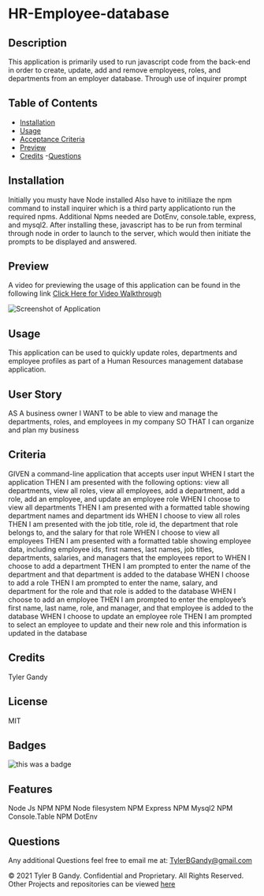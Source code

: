 # HR-Employee-database

## Description

This application is primarily used to run javascript code from the back-end in order to create, update, add and remove employees, roles, and departments from an employer database. Through use of inquirer prompt

## Table of Contents

- [Installation](#installation)
- [Usage](#usage)
- [Acceptance Criteria](#criteria)
- [Preview](#Preview)
- [Credits](#credits) -[Questions](#questions)

## Installation

Initially you musty have Node installed
Also have to initiliaze the npm command to install inquirer which is a third party applicationto run the required npms.
Additional Npms needed are DotEnv, console.table, express, and mysql2.
After installing these, javascript has to be run from terminal through node in order to launch to the server, which would
then initiate the prompts to be displayed and answered.

## Preview

A video for previewing the usage of this application can be found in the following link
[Click Here for Video Walkthrough](https://studio.youtube.com/video/ImLtSGCoa2Q)

![Screenshot of Application](https://user-images.githubusercontent.com/94323045/156898847-49e5b73f-88a4-49ba-90a3-9392f44d8d59.png)

## Usage

This application can be used to quickly update roles, departments and employee profiles
as part of a Human Resources management database application.

## User Story

AS A business owner
I WANT to be able to view and manage the departments, roles, and employees in my company
SO THAT I can organize and plan my business

## Criteria

GIVEN a command-line application that accepts user input
WHEN I start the application
THEN I am presented with the following options: view all departments, view all roles, view all employees, add a department, add a role, add an employee, and update an employee role
WHEN I choose to view all departments
THEN I am presented with a formatted table showing department names and department ids
WHEN I choose to view all roles
THEN I am presented with the job title, role id, the department that role belongs to, and the salary for that role
WHEN I choose to view all employees
THEN I am presented with a formatted table showing employee data, including employee ids, first names, last names, job titles, departments, salaries, and managers that the employees report to
WHEN I choose to add a department
THEN I am prompted to enter the name of the department and that department is added to the database
WHEN I choose to add a role
THEN I am prompted to enter the name, salary, and department for the role and that role is added to the database
WHEN I choose to add an employee
THEN I am prompted to enter the employee’s first name, last name, role, and manager, and that employee is added to the database
WHEN I choose to update an employee role
THEN I am prompted to select an employee to update and their new role and this information is updated in the database

## Credits

Tyler Gandy

## License

MIT

## Badges

![this was a badge](https://img.shields.io/badge/License-MIT-blue.svg)

## Features

Node Js
NPM
NPM Node filesystem
NPM Express
NPM Mysql2
NPM Console.Table
NPM DotEnv

## Questions

Any additional Questions feel free to email me at: TylerBGandy@gmail.com

© 2021 Tyler B Gandy. Confidential and Proprietary. All Rights Reserved.
Other Projects and repositories can be viewed [here](www.github.com/TyGBenjamin)
